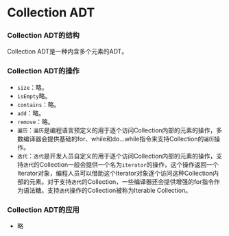 # Collection ADT

### Collection ADT的结构

Collection ADT是一种内含多个元素的ADT。

### Collection ADT的操作

- `size`：略。
- `isEmpty`略。
- `contains`：略。
- `add`：略。
- `remove`：略。
- `遍历`：`遍历`是编程语言预定义的用于逐个访问Collection内部的元素的操作，多数编译器会提供基础的for、while和do...while指令来支持Collection的`遍历`操作。
- `迭代`：`迭代`是开发人员自定义的用于逐个访问Collection内部的元素的操作，支持`迭代`的Collection一般会提供一个名为`iterator`的操作，这个操作返回一个Iterator对象，编程人员可以借助这个Iterator对象逐个访问这种Collection内部的元素。对于支持`迭代`的Collection，一些编译器还会提供增强的for指令作为语法糖。支持`迭代`操作的Collection被称为Iterable Collection。

### Collection ADT的应用

- 略
